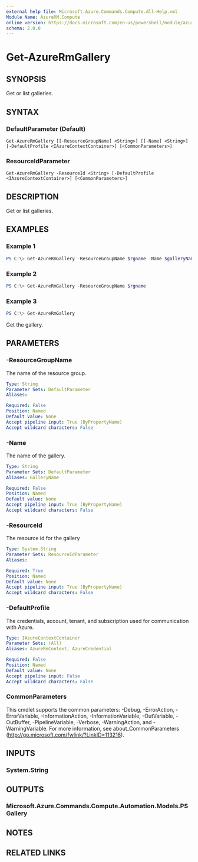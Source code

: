 ```yaml
---
external help file: Microsoft.Azure.Commands.Compute.dll-Help.xml
Module Name: AzureRM.Compute
online version: https://docs.microsoft.com/en-us/powershell/module/azurerm.compute/get-azurermgallery
schema: 2.0.0
---
```


# Get-AzureRmGallery

## SYNOPSIS
Get or list galleries.

## SYNTAX

### DefaultParameter (Default)
```
Get-AzureRmGallery [[-ResourceGroupName] <String>] [[-Name] <String>] [-DefaultProfile <IAzureContextContainer>] [<CommonParameters>]
```

### ResourceIdParameter
```
Get-AzureRmGallery -ResourceId <String> [-DefaultProfile <IAzureContextContainer>] [<CommonParameters>]
```

## DESCRIPTION
Get or list galleries.

## EXAMPLES

### Example 1
```powershell
PS C:\> Get-AzureRmGallery -ResourceGroupName $rgname -Name $galleryName
```

### Example 2
```powershell
PS C:\> Get-AzureRmGallery -ResourceGroupName $rgname
```

### Example 3
```powershell
PS C:\> Get-AzureRmGallery
```

Get the gallery.

## PARAMETERS

### -ResourceGroupName
The name of the resource group.

```yaml
Type: String
Parameter Sets: DefaultParameter
Aliases:

Required: False
Position: Named
Default value: None
Accept pipeline input: True (ByPropertyName)
Accept wildcard characters: False
```

### -Name
The name of the gallery.

```yaml
Type: String
Parameter Sets: DefaultParameter
Aliases: GalleryName

Required: False
Position: Named
Default value: None
Accept pipeline input: True (ByPropertyName)
Accept wildcard characters: False
```

### -ResourceId
The resource id for the gallery

```yaml
Type: System.String
Parameter Sets: ResourceIdParameter
Aliases:

Required: True
Position: Named
Default value: None
Accept pipeline input: True (ByPropertyName)
Accept wildcard characters: False
```

### -DefaultProfile
The credentials, account, tenant, and subscription used for communication with Azure.

```yaml
Type: IAzureContextContainer
Parameter Sets: (All)
Aliases: AzureRmContext, AzureCredential

Required: False
Position: Named
Default value: None
Accept pipeline input: False
Accept wildcard characters: False
```

### CommonParameters
This cmdlet supports the common parameters: -Debug, -ErrorAction, -ErrorVariable, -InformationAction, -InformationVariable, -OutVariable, -OutBuffer, -PipelineVariable, -Verbose, -WarningAction, and -WarningVariable. For more information, see about_CommonParameters (http://go.microsoft.com/fwlink/?LinkID=113216).

## INPUTS

### System.String

## OUTPUTS

### Microsoft.Azure.Commands.Compute.Automation.Models.PSGallery

## NOTES

## RELATED LINKS
